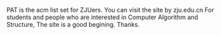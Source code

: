 PAT is the acm list set for ZJUers.
You can visit the site by zju.edu.cn
For students and people who are interested in Computer Algorithm and Structure,
The site is a good begining.
Thanks.


